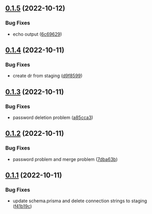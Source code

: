 ## [0.1.5](https://github.com/Open-Study-College/osc/compare/v0.1.4...v0.1.5) (2022-10-12)


### Bug Fixes

* echo output ([6c69629](https://github.com/Open-Study-College/osc/commit/6c6962968fec1558d9e13553c6b3422c5a9dc9ff))



## [0.1.4](https://github.com/Open-Study-College/osc/compare/v0.1.3...v0.1.4) (2022-10-11)


### Bug Fixes

* create dr from staging ([d9f8599](https://github.com/Open-Study-College/osc/commit/d9f8599fcd7f42894b561d06fe18e98074ba8e66))



## [0.1.3](https://github.com/Open-Study-College/osc/compare/v0.1.2...v0.1.3) (2022-10-11)


### Bug Fixes

* password deletion problem ([a85cca3](https://github.com/Open-Study-College/osc/commit/a85cca39f3f81bee77859ceba041f6d0b1ad22d2))



## [0.1.2](https://github.com/Open-Study-College/osc/compare/v0.1.1...v0.1.2) (2022-10-11)


### Bug Fixes

* password problem and merge problem ([7dba63b](https://github.com/Open-Study-College/osc/commit/7dba63b5280082c252e9719b91aa3461db2fc43f))



## [0.1.1](https://github.com/Open-Study-College/osc/compare/v0.1.0...v0.1.1) (2022-10-11)


### Bug Fixes

* update schema.prisma and delete connection strings to staging ([f41b19c](https://github.com/Open-Study-College/osc/commit/f41b19c191d4a84241e1b0ad0f2acfa0efbed04c))



